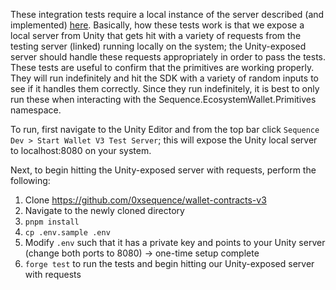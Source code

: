 These integration tests require a local instance of the server described (and implemented) [here](https://github.com/0xsequence/wallet-contracts-v3). Basically, how these tests work is that we expose a local server from Unity that gets hit with a variety of requests from the testing server (linked) running locally on the system; the Unity-exposed server should handle these requests appropriately in order to pass the tests. These tests are useful to confirm that the primitives are working properly. They will run indefinitely and hit the SDK with a variety of random inputs to see if it handles them correctly. Since they run indefinitely, it is best to only run these when interacting with the Sequence.EcosystemWallet.Primitives namespace.

To run, first navigate to the Unity Editor and from the top bar click `Sequence Dev > Start Wallet V3 Test Server`; this will expose the Unity local server to localhost:8080 on your system.

Next, to begin hitting the Unity-exposed server with requests, perform the following:
1. Clone https://github.com/0xsequence/wallet-contracts-v3
2. Navigate to the newly cloned directory
3. `pnpm install`
4. `cp .env.sample .env`
5. Modify `.env` such that it has a private key and points to your Unity server (change both ports to 8080) -> one-time setup complete
6. `forge test` to run the tests and begin hitting our Unity-exposed server with requests